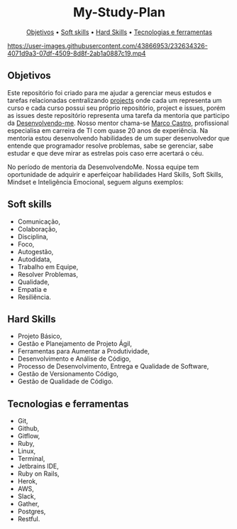 <h1 align="center">My-Study-Plan</h1>

<p align="center">
  <a href="#objetivos">Objetivos</a> •
  <a href="#soft-skills">Soft skills</a> •
  <a href="#hard-skills">Hard Skills</a> •
  <a href="#tecnologias-e-ferramentas">Tecnologias e ferramentas</a>
</p>

https://user-images.githubusercontent.com/43866953/232634326-4071d9a3-07df-4509-8d8f-2ab1a0887c19.mp4

## Objetivos

<p>Este repositório foi criado para me ajudar a gerenciar meus estudos e tarefas relacionadas centralizando <a href= "https://github.com/cassiosantana/my-study-plan/projects">projects</a> onde cada um representa um curso e cada curso possui seu próprio repositório, project e issues, porém as issues deste repositório representa uma tarefa da mentoria que participo da <a href="https://desenvolvendo.me"/>Desenvolvendo-me</a>. Nosso mentor chama-se <a href="https://www.linkedin.com/in/marcodotcastro/">Marco Castro</a>, profissional especialisa em carreira de TI com quase 20 anos de experiência. Na mentoria estou desenvolvendo habilidades de um super desenvolvedor que entende que programador resolve problemas, sabe se gerenciar, sabe estudar e que deve mirar as estrelas pois caso erre acertará o céu.</p>

No período de mentoria da DesenvolvendoMe. 
Nossa equipe tem oportunidade de adquirir e aperfeiçoar habilidades Hard Skills, Soft Skills, Mindset e Inteligência Emocional, seguem alguns exemplos:

## Soft skills
- Comunicação, 
- Colaboração, 
- Disciplina, 
- Foco, 
- Autogestão, 
- Autodidata, 
- Trabalho em Equipe, 
- Resolver Problemas, 
- Qualidade, 
- Empatia e 
- Resiliência.

## Hard Skills
- Projeto Básico,
- Gestão e Planejamento de Projeto Ágil,
- Ferramentas para Aumentar a Produtividade,
- Desenvolvimento e Análise de Código,
- Processo de Desenvolvimento, Entrega e Qualidade de Software,
- Gestão de Versionamento Código,
- Gestão de Qualidade de Código.

## Tecnologias e ferramentas
- Git, 
- Github, 
- Gitflow, 
- Ruby, 
- Linux, 
- Terminal, 
- Jetbrains IDE, 
- Ruby on Rails, 
- Herok, 
- AWS, 
- Slack, 
- Gather, 
- Postgres, 
- Restful.
